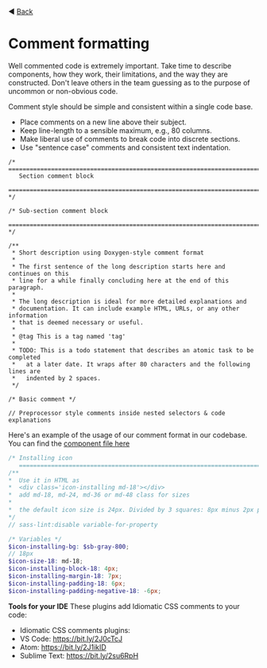 ◀️ [Back](https://gitlab.com/SUSE-UIUX/eos/wikis/home#writing-code)


# Comment formatting

Well commented code is extremely important. Take time to describe components, how they work, their limitations, and the way they are constructed. Don't leave others in the team guessing as to the purpose of uncommon or non-obvious code.

Comment style should be simple and consistent within a single code base.

* Place comments on a new line above their subject.
* Keep line-length to a sensible maximum, e.g., 80 columns.
* Make liberal use of comments to break code into discrete sections.
* Use "sentence case" comments and consistent text indentation.

```
/* ==========================================================================
   Section comment block
   ========================================================================== */

/* Sub-section comment block
   ========================================================================== */

/**
 * Short description using Doxygen-style comment format
 *
 * The first sentence of the long description starts here and continues on this
 * line for a while finally concluding here at the end of this paragraph.
 *
 * The long description is ideal for more detailed explanations and
 * documentation. It can include example HTML, URLs, or any other information
 * that is deemed necessary or useful.
 *
 * @tag This is a tag named 'tag'
 *
 * TODO: This is a todo statement that describes an atomic task to be completed
 *   at a later date. It wraps after 80 characters and the following lines are
 *   indented by 2 spaces.
 */

/* Basic comment */

// Preprocessor style comments inside nested selectors & code explanations
```

Here's an example of the usage of our comment format in our codebase. You can find the [component file here](https://gitlab.com/SUSE-UIUX/eos/blob/master/assets/stylesheets/components/icons/installing.scss)

```scss
/* Installing icon
   ========================================================================== */
/**
*  Use it in HTML as
*  <div class='icon-installing md-18'></div>
*  add md-18, md-24, md-36 or md-48 class for sizes
*
*  the default icon size is 24px. Divided by 3 squares: 8px minus 2px padding between blocks = 6px
*/
// sass-lint:disable variable-for-property

/* Variables */
$icon-installing-bg: $sb-gray-800;
// 18px
$icon-size-18: md-18;
$icon-installing-block-18: 4px;
$icon-installing-margin-18: 7px;
$icon-installing-padding-18: 6px;
$icon-installing-padding-negative-18: -6px;

```

**Tools for your IDE**
These plugins add Idiomatic CSS comments to your code:
* Idiomatic CSS comments plugins:
* VS Code: https://bit.ly/2J0cTcJ
* Atom: https://bit.ly/2J1ikID
* Sublime Text: https://bit.ly/2su6RpH